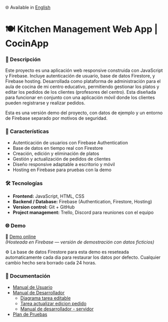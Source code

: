 🌐 Available in [English](./README.md) 

# 🍽️ Kitchen Management Web App | CocinApp

### 🧾 Descripción
Este proyecto es una aplicación web responsive construida con JavaScript y Firebase. Incluye autenticación de usuario, base de datos Firestore, y Firebase hosting.
Desarrollada como plataforma de administración para el aula de cocina de mi centro educativo, permitiendo gestionar los platos y editar los pedidos de los clientes (profesores del centro).
Esta diseñada para funcionar en conjunto con una aplicación móvil donde los clientes pueden registrarse y realizar pedidos.

Esta es una versión demo del proyecto, con datos de ejemplo y un entorno de Firebase separado por motivos de seguridad.

### 🚀 Características
- Autenticación de usuarios con Firebase Authentication
- Base de datos en tiempo real con Firestore  
- Creación, edición y eliminación de platos  
- Gestión y actualización de pedidos de clientes 
- Diseño responsive adaptable a escritorio y móvil  
- Hosting en Firebase para pruebas con la demo  

### 🛠️ Tecnologías
- **Frontend:** JavaScript, HTML, CSS 
- **Backend / Database:** Firebase (Authentication, Firestore, Hosting)  
- **Version control:** Git + GitHub  
- **Project management:** Trello, Discord para reuniones con el equipo  

### 🌐 Demo
🔗 [Demo online](https://pollinatorbee.github.io/kitchen-management/)  
*(Hosteada en Firebase — versión de demostración con datos ficticios)*

⚙️ La base de datos Firestore para esta demo es reseteada automaticamente cada dia para restaurar los datos por defecto.
Cualquier cambio hecho sera borrado cada 24 horas.

### 📄 Documentación
- [Manual de Usuario](https://pollinatorbee.github.io/kitchen-management/docs/manuals/Manual_de_usuario.pdf)
- [Manual de Desarrollador](https://pollinatorbee.github.io/kitchen-management/docs/manuals/Manual-desarrollador.pdf)
  -   [Diagrama tarea editable](https://pollinatorbee.github.io/kitchen-management/docs/manuals/Diagrama_Tarea_editable.drawio.pdf)
  -   [Tarea actualizar edicion pedido](https://pollinatorbee.github.io/kitchen-management/docs/manuals/AppCocina_Tarea_actualizar_edicion_Pedido.pdf)
  -   [Manual de desarrollador - servidor](https://pollinatorbee.github.io/kitchen-management/docs/manuals/Manual_de_desarrollador_servidor.pdf)
- [Plan de Pruebas](https://pollinatorbee.github.io/kitchen-management/docs/Plan-pruebas.pdf)

